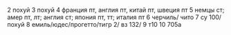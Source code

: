 2 похуй
3 похуй
4 франция пт, англия пт, китай пт, швеция пт
5 немцы ст; амер пт, лт; англия ст; япония пт, тт; италия пт
6 черчиль/ чито
7 су 100/ похуй
8 емиль/юдес/прогетто/тигр 2/ вз 132/ 
9 т10
10 705а